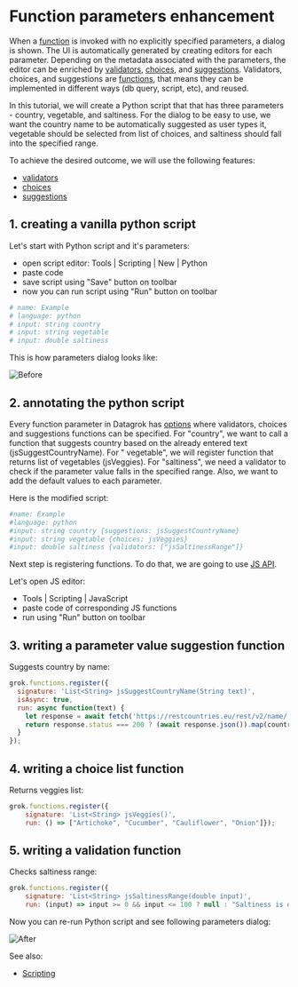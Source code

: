 <!-- TITLE: Function parameters enhancement -->
<!-- SUBTITLE: -->

# Function parameters enhancement

When a [function](function.md) is invoked with no explicitly specified parameters, a dialog is shown. The UI is
automatically generated by creating editors for each parameter. Depending on the metadata associated with the
parameters, the editor can be enriched by [validators](../../compute/scripting.md#parameter-validators),
[choices](../../compute/scripting.md#parameter-choices),
and [suggestions](../../compute/scripting.md#parameter-suggestions). Validators, choices, and suggestions
are [functions](function.md), that means they can be implemented in different ways (db query, script, etc), and reused.

In this tutorial, we will create a Python script that that has three parameters - country, vegetable, and saltiness. For
the dialog to be easy to use, we want the country name to be automatically suggested as user types it, vegetable should
be selected from list of choices, and saltiness should fall into the specified range.

To achieve the desired outcome, we will use the following features:

* [validators](../../compute/scripting.md#parameter-validators)
* [choices](../../compute/scripting.md#parameter-choices)
* [suggestions](../../compute/scripting.md#parameter-suggestions)

## 1. creating a vanilla python script

Let's start with Python script and it's parameters:

* open script editor: Tools | Scripting | New | Python
* paste code
* save script using "Save" button on toolbar
* now you can run script using "Run" button on toolbar

```python
# name: Example
# language: python
# input: string country
# input: string vegetable
# input: double saltiness
```

This is how parameters dialog looks like:

![Before](../../uploads/gifs/tutorials/func-params-enhancement-fig-1.gif "Before")

## 2. annotating the python script

Every function parameter in Datagrok has [options](../../compute/scripting.md#options) where validators, choices and
suggestions functions can be specified. For "country", we want to call a function that suggests country based on the
already entered text (jsSuggestCountryName). For "
vegetable", we will register function that returns list of vegetables (jsVeggies). For "saltiness", we need a validator
to check if the parameter value falls in the specified range. Also, we want to add the default values to each parameter.

Here is the modified script:

```python
#name: Example
#language: python
#input: string country {suggestions: jsSuggestCountryName}
#input: string vegetable {choices: jsVeggies}
#input: double saltiness {validators: ["jsSaltinessRange"]}
```

Next step is registering functions. To do that, we are going to use [JS API](../../develop/js-api.md).

Let's open JS editor:

* Tools | Scripting | JavaScript
* paste code of corresponding JS functions
* run using "Run" button on toolbar

## 3. writing a parameter value suggestion function

Suggests country by name:

```javascript
grok.functions.register({
  signature: 'List<String> jsSuggestCountryName(String text)',
  isAsync: true,
  run: async function(text) {
    let response = await fetch('https://restcountries.eu/rest/v2/name/' + text);
    return response.status === 200 ? (await response.json()).map(country => country['name']) : [];
  }
});
```

## 4. writing a choice list function

Returns veggies list:

```javascript
grok.functions.register({
    signature: 'List<String> jsVeggies()',
    run: () => ["Artichoke", "Cucumber", "Cauliflower", "Onion"]});
```

## 5. writing a validation function

Checks saltiness range:

```javascript
grok.functions.register({
    signature: 'List<String> jsSaltinessRange(double input)',
    run: (input) => input >= 0 && input <= 100 ? null : "Saltiness is out of range"});
```

Now you can re-run Python script and see following parameters dialog:

![After](../../uploads/gifs/tutorials/func-params-enhancement-fig-2.gif "After")

See also:

* [Scripting](../../compute/scripting.md)
